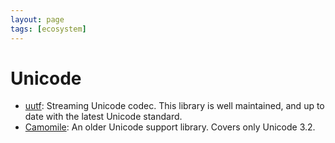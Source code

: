 ```yaml
---
layout: page
tags: [ecosystem]
---
```


# Unicode

* [uutf](https://github.com/dbuenzli/uutf):
Streaming Unicode codec. This library is well maintained, and up to date with the latest Unicode standard.
* [Camomile](https://github.com/yoriyuki/Camomile):
An older Unicode support library. Covers only Unicode 3.2.
